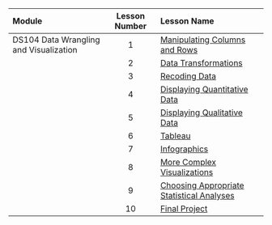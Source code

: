 |Module                 |Lesson Number|Lesson Name|
|:---                   |:---:        |:---       |
|DS104 Data Wrangling and Visualization  |1   | [Manipulating Columns and Rows ]()  |
|                       |2   | [Data Transformations ]()                |
|                       |3   | [Recoding Data ]()              |
|                       |4   | [Displaying Quantitative Data ]()|
|                       |5   | [Displaying Qualitative Data ]()      |
|                       |6   | [Tableau ]()        | 
|                       |7   | [Infographics ]()       |
|                       |8   | [More Complex Visualizations ]()   | 
|                       |9   | [Choosing Appropriate Statistical Analyses ]()  | 
|                       |10  | [Final Project ]()         | 


